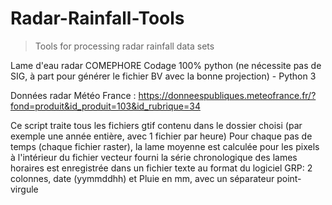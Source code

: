 # Radar-Rainfall-Tools
> Tools for processing radar rainfall data sets

Lame d'eau radar COMEPHORE
Codage 100% python (ne nécessite pas de SIG, à part pour générer le fichier BV avec la bonne projection) - Python 3

Données radar Météo France : https://donneespubliques.meteofrance.fr/?fond=produit&id_produit=103&id_rubrique=34

Ce script traite tous les fichiers gtif contenu dans le dossier choisi (par exemple une année entière, avec 1 fichier par heure)
Pour chaque pas de temps (chaque fichier raster), la lame moyenne est calculée pour les pixels à l'intérieur du fichier vecteur fourni
la série chronologique des lames horaires est enregistrée dans un fichier texte au format du logiciel GRP: 2 colonnes, date (yymmddhh) et Pluie en mm, avec un séparateur point-virgule

